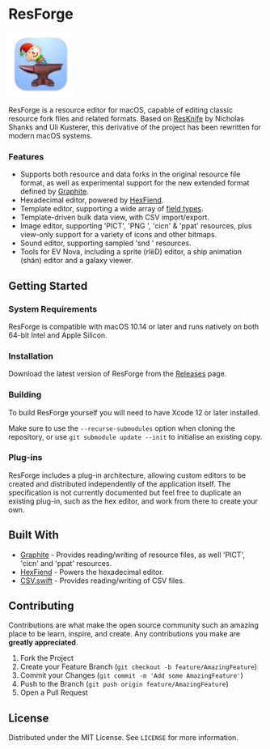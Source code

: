 # ResForge

![ResForge](https://github.com/andrews05/ResForge/raw/master/ResForge/Assets.xcassets/ResForge.appiconset/ResForge_128.png)

ResForge is a resource editor for macOS, capable of editing classic resource fork files and related formats. Based on [ResKnife](https://github.com/nickshanks/ResKnife) by Nicholas Shanks and Uli Kusterer, this derivative of the project has been rewritten for modern macOS systems.

### Features

* Supports both resource and data forks in the original resource file format, as well as experimental support for the new extended format defined by [Graphite](https://github.com/TheDiamondProject/Graphite).
* Hexadecimal editor, powered by [HexFiend](https://github.com/HexFiend/HexFiend).
* Template editor, supporting a wide array of [field types](https://github.com/andrews05/ResForge/tree/master/ResForge/Template%20Editor#template-editor).
* Template-driven bulk data view, with CSV import/export.
* Image editor, supporting 'PICT', 'PNG ', 'cicn' & 'ppat' resources, plus view-only support for a variety of icons and other bitmaps.
* Sound editor, supporting sampled 'snd ' resources.
* Tools for EV Nova, including a sprite (rlëD) editor, a ship animation (shän) editor and a galaxy viewer.


## Getting Started

### System Requirements

ResForge is compatible with macOS 10.14 or later and runs natively on both 64-bit Intel and Apple Silicon.

### Installation

Download the latest version of ResForge from the [Releases](https://github.com/andrews05/ResForge/releases) page.

### Building

To build ResForge yourself you will need to have Xcode 12 or later installed.

Make sure to use the `--recurse-submodules` option when cloning the repository, or use `git submodule update --init` to initialise an existing copy.

### Plug-ins

ResForge includes a plug-in architecture, allowing custom editors to be created and distributed independently of the application itself. The specification is not currently documented but feel free to duplicate an existing plug-in, such as the hex editor, and work from there to create your own.


## Built With

* [Graphite](https://github.com/TheDiamondProject/Graphite) - Provides reading/writing of resource files, as well 'PICT', 'cicn' and 'ppat' resources. 
* [HexFiend](https://github.com/HexFiend/HexFiend) - Powers the hexadecimal editor.
* [CSV.swift](https://github.com/yaslab/CSV.swift) - Provides reading/writing of CSV files.


## Contributing

Contributions are what make the open source community such an amazing place to be learn, inspire, and create. Any contributions you make are **greatly appreciated**.

1. Fork the Project
2. Create your Feature Branch (`git checkout -b feature/AmazingFeature`)
3. Commit your Changes (`git commit -m 'Add some AmazingFeature'`)
4. Push to the Branch (`git push origin feature/AmazingFeature`)
5. Open a Pull Request


## License

Distributed under the MIT License. See `LICENSE` for more information.

